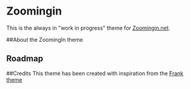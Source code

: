 Zoomingin
=========

This is the always in "work in progress" theme for [Zoomingin.net][zoom].

##About the ZoomingIn theme

## Roadmap

##Credits
This theme has been created with inspiration from the [Frank theme][frank]

[zoom]: http://www.zoomingin.net
[frank]: https://github.com/somerandomdude/Frank